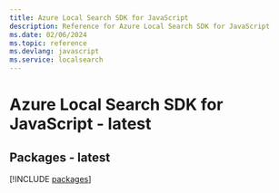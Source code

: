 ```yaml
---
title: Azure Local Search SDK for JavaScript
description: Reference for Azure Local Search SDK for JavaScript
ms.date: 02/06/2024
ms.topic: reference
ms.devlang: javascript
ms.service: localsearch
---
```

# Azure Local Search SDK for JavaScript - latest
## Packages - latest
[!INCLUDE [packages](local-search-index.md)]
